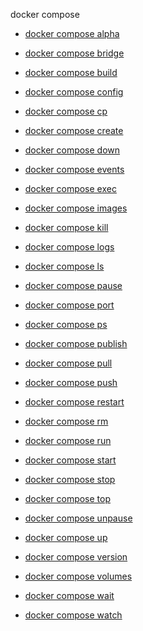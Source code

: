 docker compose


<!--
Sorry, but the contents of this page are automatically generated from
Docker's source code. If you want to suggest a change to the text that appears
here, you'll need to find the string by searching this repo:
https://github.com/docker/compose
-->



- [docker compose alpha](https://docs.docker.com/reference/cli/docker/compose/alpha/)

- [docker compose bridge](https://docs.docker.com/reference/cli/docker/compose/bridge/)

- [docker compose build](https://docs.docker.com/reference/cli/docker/compose/build/)

- [docker compose config](https://docs.docker.com/reference/cli/docker/compose/config/)

- [docker compose cp](https://docs.docker.com/reference/cli/docker/compose/cp/)

- [docker compose create](https://docs.docker.com/reference/cli/docker/compose/create/)

- [docker compose down](https://docs.docker.com/reference/cli/docker/compose/down/)

- [docker compose events](https://docs.docker.com/reference/cli/docker/compose/events/)

- [docker compose exec](https://docs.docker.com/reference/cli/docker/compose/exec/)

- [docker compose images](https://docs.docker.com/reference/cli/docker/compose/images/)

- [docker compose kill](https://docs.docker.com/reference/cli/docker/compose/kill/)

- [docker compose logs](https://docs.docker.com/reference/cli/docker/compose/logs/)

- [docker compose ls](https://docs.docker.com/reference/cli/docker/compose/ls/)

- [docker compose pause](https://docs.docker.com/reference/cli/docker/compose/pause/)

- [docker compose port](https://docs.docker.com/reference/cli/docker/compose/port/)

- [docker compose ps](https://docs.docker.com/reference/cli/docker/compose/ps/)

- [docker compose publish](https://docs.docker.com/reference/cli/docker/compose/publish/)

- [docker compose pull](https://docs.docker.com/reference/cli/docker/compose/pull/)

- [docker compose push](https://docs.docker.com/reference/cli/docker/compose/push/)

- [docker compose restart](https://docs.docker.com/reference/cli/docker/compose/restart/)

- [docker compose rm](https://docs.docker.com/reference/cli/docker/compose/rm/)

- [docker compose run](https://docs.docker.com/reference/cli/docker/compose/run/)

- [docker compose start](https://docs.docker.com/reference/cli/docker/compose/start/)

- [docker compose stop](https://docs.docker.com/reference/cli/docker/compose/stop/)

- [docker compose top](https://docs.docker.com/reference/cli/docker/compose/top/)

- [docker compose unpause](https://docs.docker.com/reference/cli/docker/compose/unpause/)

- [docker compose up](https://docs.docker.com/reference/cli/docker/compose/up/)

- [docker compose version](https://docs.docker.com/reference/cli/docker/compose/version/)

- [docker compose volumes](https://docs.docker.com/reference/cli/docker/compose/volumes/)

- [docker compose wait](https://docs.docker.com/reference/cli/docker/compose/wait/)

- [docker compose watch](https://docs.docker.com/reference/cli/docker/compose/watch/)
